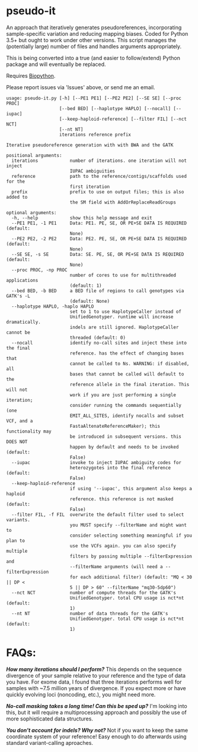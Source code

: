 # pseudo-it
An approach that iteratively generates pseudoreferences, incorporating sample-specific variation and reducing mapping biases. Coded for Python 3.5+ but ought to work under other versions. This script manages the (potentially large) number of files and handles arguments appropriately.

This is being converted into a true (and easier to follow/extend) Python package and will eventually be replaced.

Requires [Biopython][1].

Please report issues via 'Issues' above, or send me an email.

```
usage: pseudo-it.py [-h] [--PE1 PE1] [--PE2 PE2] [--SE SE] [--proc PROC]
                    [--bed BED] [--haplotype HAPLO] [--nocall] [--iupac]
                    [--keep-haploid-reference] [--filter FIL] [--nct NCT]
                    [--nt NT]
                    iterations reference prefix

Iterative pseudoreference generation with with BWA and the GATK

positional arguments:
  iterations            number of iterations. one iteration will not inject
                        IUPAC ambiguities
  reference             path to the reference/contigs/scaffolds used for the
                        first iteration
  prefix                prefix to use on output files; this is also added to
                        the SM field with AddOrReplaceReadGroups

optional arguments:
  -h, --help            show this help message and exit
  --PE1 PE1, -1 PE1     Data: PE1. PE, SE, OR PE+SE DATA IS REQUIRED (default:
                        None)
  --PE2 PE2, -2 PE2     Data: PE2. PE, SE, OR PE+SE DATA IS REQUIRED (default:
                        None)
  --SE SE, -s SE        Data: SE. PE, SE, OR PE+SE DATA IS REQUIRED (default:
                        None)
  --proc PROC, -np PROC
                        number of cores to use for multithreaded applications
                        (default: 1)
  --bed BED, -b BED     a BED file of regions to call genotypes via GATK's -L
                        (default: None)
  --haplotype HAPLO, -haplo HAPLO
                        set to 1 to use HaplotypeCaller instead of
                        UnifiedGenotyper. runtime will increase dramatically.
                        indels are still ignored. HaplotypeCaller cannot be
                        threaded (default: 0)
  --nocall              identify no-call sites and inject these into the final
                        reference. has the effect of changing bases that
                        cannot be called to Ns. WARNING: if disabled, all
                        bases that cannot be called will default to the
                        reference allele in the final iteration. This will not
                        work if you are just performing a single iteration;
                        consider running the commands sequentially (one
                        EMIT_ALL_SITES, identify nocalls and subset VCF, and a
                        FastaAltenateReferenceMaker); this functionality may
                        be introduced in subsequent versions. this DOES NOT
                        happen by default and needs to be invoked (default:
                        False)
  --iupac               invoke to inject IUPAC ambiguity codes for
                        heterozygotes into the final reference (default:
                        False)
  --keep-haploid-reference
                        if using '--iupac', this argument also keeps a haploid
                        reference. this reference is not masked (default:
                        False)
  --filter FIL, -f FIL  overwrite the default filter used to select variants.
                        you MUST specify --filterName and might want to
                        consider selecting something meaningful if you plan to
                        use the VCFs again. you can also specify multiple
                        filters by passing multiple --filterExpression and
                        --filterName arguments (will need a --filterExpression
                        for each additional filter) (default: "MQ < 30 || DP <
                        5 || DP > 60" --filterName "mq30-5dp60")
  --nct NCT             number of compute threads for the GATK's
                        UnifiedGenotyper. total CPU usage is nct*nt (default:
                        1)
  --nt NT               number of data threads for the GATK's
                        UnifiedGenotyper. total CPU usage is nct*nt (default:
                        1)
```
# FAQs:
***How many iterations should I perform?***
This depends on the sequence divergence of your sample relative to your reference and the type of data you have. For exome data, I found that three iterations performs well for samples with ~7.5 million years of divergence. If you expect more or have quickly evolving loci (noncoding, etc.), you might need more.

***No-call masking takes a long time! Can this be sped up?***
I'm looking into this, but it will require a multiprocessing approach and possibly the use of more sophisticated data structures.

***You don't account for indels? Why not?***
Not if you want to keep the same coordinate system of your reference! Easy enough to do afterwards using standard variant-calling aproaches.

[1]:http://biopython.org/wiki/Biopython
